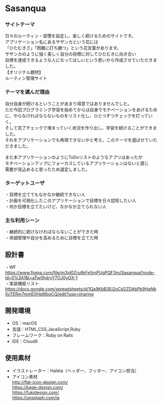 # Sasanqua

### サイトテーマ
日々のルーティン・習慣を設定し、楽しく続けるためのサイトです。<br>
アプリケーション名にあるサザンカという花には<br>
「ひたむきさ」「困難に打ち勝つ」という花言葉があります。<br>
サザンカのように強く美しく自分の目標に対してひたむきに向き合い<br>
目標を達成できるような人になってほしいという思いから作成させていただきました。<br>
【オリジナル題材】<br>
ルーティン管理サイト<br>

### テーマを選んだ理由
自分自身が続けるということがあまり得意ではありませんでした。<br>
ただ今回プログラミング学習を始めてからは自身でモチベーションをあげるために、やらなければならないものをリスト化し、ひとつずつチェックを打っていく。<br>
そして完了チェックで埋まっていく状況を作り出し、学習を続けることができました。<br>
それをアプリケーションでも再現できないかと考え、このテーマを選ばせていただきました。<br>
<br>
また本アプリケーションのようにToDoリストのようなアプリはあったが<br>
モチベーションアップにフォーカスしているアプリケーションはないと感じ<br>
需要が見込めると思ったため選定しました。<br>

### ターゲットユーザ
・目標を立ててもなかなか継続できない人<br>
・計画を可視化したこのアプリケーションで目標を日々認知したい人<br>
・何か目標を立てたいけど、なかなか立てられない人<br>

### 主な利用シーン
・継続的に続けなければならないことができた時<br>
・体調管理や自分を高めるために目標を立てた時<br>

## 設計書
・WF<br>
https://www.figma.com/file/m3jd0Zru6kFe5mPUgPQF3m/Sasanqua?node-id=0%3A1&t=aTw0hdrvY7OJ0yGX-1<br>
・実装機能リスト<br>
https://docs.google.com/spreadsheets/d/1Qa9KbB3Ej2oCd2ZDAbPk9HqNbXcTERm7mmE0HpWboCQ/edit?usp=sharing<br>

## 開発環境
- OS：macOS
- 言語：HTML,CSS,JavaScript,Ruby
- フレームワーク：Ruby on Rails
- IDE：Cloud9

## 使用素材
- イラストレーター：Haleta（ヘッダー、フッター、アイコン担当）<br>
- アイコン素材<br>
http://flat-icon-design.com/ <br>
https://kage-design.com/ <br>
https://fukidesign.com/ <br>
https://unsplash.com/ja
